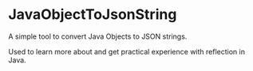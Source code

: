 # JavaObjectToJsonString

A simple tool to convert Java Objects to JSON strings.

Used to learn more about and get practical experience with reflection in Java.
